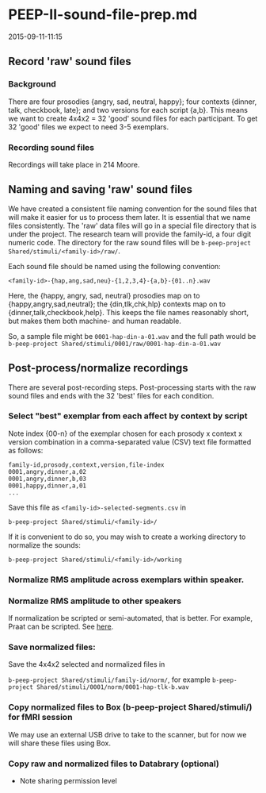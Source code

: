 # PEEP-II-sound-file-prep.md

2015-09-11-11:15

## Record 'raw' sound files

### Background

There are four prosodies {angry, sad, neutral, happy}; four contexts {dinner, talk, checkbook, late}; and two versions for each script {a,b}. This means we want to create 4x4x2 = 32 'good' sound files for each participant. To get 32 'good' files we expect to need 3-5 exemplars.

### Recording sound files

Recordings will take place in 214 Moore. 

## Naming and saving 'raw' sound files

We have created a consistent file naming convention for the sound files that will make it easier for us to process them later. It is essential that we name files consistently. The 'raw' data files will go in a special file directory that is under the project. The research team will provide the family-id, a four digit numeric code. The directory for the raw sound files will be `b-peep-project Shared/stimuli/<family-id>/raw/`.

Each sound file should be named using the following convention:

`<family-id>-{hap,ang,sad,neu}-{1,2,3,4}-{a,b}-{01..n}.wav`

Here, the {happy, angry, sad, neutral} prosodies map on to {happy,angry,sad,neutral}; the {din,tlk,chk,hlp} contexts map on to {dinner,talk,checkbook,help}. This keeps the file names reasonably short, but makes them both machine- and human readable.

So, a sample file might be `0001-hap-din-a-01.wav` and the full path would be
`b-peep-project Shared/stimuli/0001/raw/0001-hap-din-a-01.wav`

## Post-process/normalize recordings

There are several post-recording steps. Post-processing starts with the raw sound files and ends with the 32 'best' files for each condition.

### Select "best" exemplar from each affect by context by script

Note index {00-n} of the exemplar chosen for each prosody x context x version combination in a comma-separated value (CSV) text file formatted as follows:

    family-id,prosody,context,version,file-index
    0001,angry,dinner,a,02
    0001,angry,dinner,b,03
    0001,happy,dinner,a,01
    ...

Save this file as `<family-id>-selected-segments.csv` in

`b-peep-project Shared/stimuli/<family-id>/`

If it is convenient to do so, you may wish to create a working directory to normalize the sounds:

`b-peep-project Shared/stimuli/<family-id>/working`

### Normalize RMS amplitude across exemplars within speaker.

### Normalize RMS amplitude to other speakers

If normalization be scripted or semi-automated, that is better. For example, Praat can be scripted. See [here](http://www.fon.hum.uva.nl/praat/manual/Scripting.html).

### Save normalized files:

Save the 4x4x2 selected and normalized files in

`b-peep-project Shared/stimuli/family-id/norm/`, for example
`b-peep-project Shared/stimuli/0001/norm/0001-hap-tlk-b.wav`

### Copy normalized files to Box (b-peep-project Shared/stimuli/) for fMRI session

We may use an external USB drive to take to the scanner, but for now we will share these files using Box.

### Copy raw and normalized files to Databrary (optional)

* Note sharing permission level
